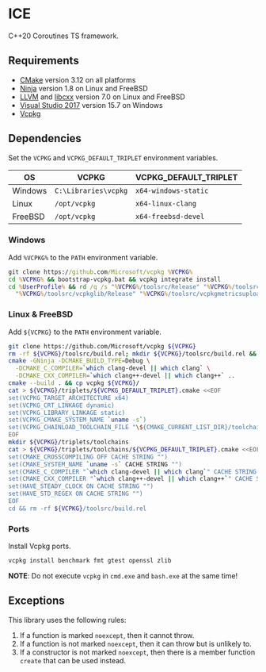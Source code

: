 # ICE
C++20 Coroutines TS framework.

## Requirements
* [CMake](https://cmake.org/download/) version 3.12 on all platforms
* [Ninja](https://ninja-build.org/) version 1.8 on Linux and FreeBSD
* [LLVM](https://llvm.org/) and [libcxx](https://libcxx.llvm.org/) version 7.0 on Linux and FreeBSD
* [Visual Studio 2017](https://www.visualstudio.com/downloads/) version 15.7 on Windows
* [Vcpkg](https://github.com/Microsoft/vcpkg)

## Dependencies
Set the `VCPKG` and `VCPKG_DEFAULT_TRIPLET` environment variables.

| OS          | VCPKG                    | VCPKG_DEFAULT_TRIPLET |
|-------------|--------------------------|-----------------------|
| Windows     | `C:\Libraries\vcpkg`     | `x64-windows-static`  |
| Linux       | `/opt/vcpkg`             | `x64-linux-clang`     |
| FreeBSD     | `/opt/vcpkg`             | `x64-freebsd-devel`   |

### Windows
Add `%VCPKG%` to the `PATH` environment variable.

```cmd
git clone https://github.com/Microsoft/vcpkg %VCPKG%
cd %VCPKG% && bootstrap-vcpkg.bat && vcpkg integrate install
cd %UserProfile% && rd /q /s "%VCPKG%/toolsrc/Release" "%VCPKG%/toolsrc/vcpkg/Release" ^
  "%VCPKG%/toolsrc/vcpkglib/Release" "%VCPKG%/toolsrc/vcpkgmetricsuploader/Release"
```

### Linux & FreeBSD
Add `${VCPKG}` to the `PATH` environment variable.

```sh
git clone https://github.com/Microsoft/vcpkg ${VCPKG}
rm -rf ${VCPKG}/toolsrc/build.rel; mkdir ${VCPKG}/toolsrc/build.rel && cd ${VCPKG}/toolsrc/build.rel
cmake -GNinja -DCMAKE_BUILD_TYPE=Debug \
  -DCMAKE_C_COMPILER=`which clang-devel || which clang` \
  -DCMAKE_CXX_COMPILER=`which clang++-devel || which clang++` ..
cmake --build . && cp vcpkg ${VCPKG}/
cat > ${VCPKG}/triplets/${VCPKG_DEFAULT_TRIPLET}.cmake <<EOF
set(VCPKG_TARGET_ARCHITECTURE x64)
set(VCPKG_CRT_LINKAGE dynamic)
set(VCPKG_LIBRARY_LINKAGE static)
set(VCPKG_CMAKE_SYSTEM_NAME `uname -s`)
set(VCPKG_CHAINLOAD_TOOLCHAIN_FILE "\${CMAKE_CURRENT_LIST_DIR}/toolchains/${VCPKG_DEFAULT_TRIPLET}.cmake")
EOF
mkdir ${VCPKG}/triplets/toolchains
cat > ${VCPKG}/triplets/toolchains/${VCPKG_DEFAULT_TRIPLET}.cmake <<EOF
set(CMAKE_CROSSCOMPILING OFF CACHE STRING "")
set(CMAKE_SYSTEM_NAME `uname -s` CACHE STRING "")
set(CMAKE_C_COMPILER "`which clang-devel || which clang`" CACHE STRING "")
set(CMAKE_CXX_COMPILER "`which clang++-devel || which clang++`" CACHE STRING "")
set(HAVE_STEADY_CLOCK ON CACHE STRING "")
set(HAVE_STD_REGEX ON CACHE STRING "")
EOF
cd && rm -rf ${VCPKG}/toolsrc/build.rel
```

### Ports
Install Vcpkg ports.

```sh
vcpkg install benchmark fmt gtest openssl zlib
```

**NOTE**: Do not execute `vcpkg` in `cmd.exe` and `bash.exe` at the same time!

## Exceptions
This library uses the following rules:
1. If a function is marked `noexcept`, then it cannot throw.
2. If a function is not marked `noexcept`, then it can throw but is unlikely to.
3. If a constructor is not marked `noexcept`, then there is a member function `create` that can be used instead.

